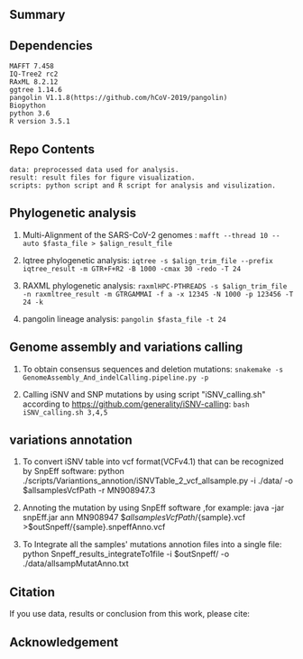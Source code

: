 

## Summary





## Dependencies

    MAFFT 7.458
    IQ-Tree2 rc2
    RAxML 8.2.12
    ggtree 1.14.6
    pangolin V1.1.8(https://github.com/hCoV-2019/pangolin)
    Biopython
    python 3.6
    R version 3.5.1


## Repo Contents

    data: preprocessed data used for analysis.
    result: result files for figure visualization.
    scripts: python script and R script for analysis and visulization.


## Phylogenetic analysis



1. Multi-Alignment of the SARS-CoV-2 genomes : `mafft --thread 10 --auto $fasta_file > $align_result_file`

2. Iqtree phylogenetic analysis: `iqtree -s $align_trim_file --prefix iqtree_result -m GTR+F+R2 -B 1000 -cmax 30 -redo -T 24`

3. RAXML phylogenetic analysis: `raxmlHPC-PTHREADS -s $align_trim_file -n raxmltree_result -m GTRGAMMAI -f a -x 12345 -N 1000 -p 123456 -T 24 -k`

4. pangolin lineage analysis: `pangolin $fasta_file -t 24`


## Genome assembly and variations calling


1. To obtain consensus sequences and deletion mutations: 
    `snakemake -s GenomeAssembly_And_indelCalling.pipeline.py -p`

2. Calling iSNV and SNP mutations by using script "iSNV_calling.sh" according to https://github.com/generality/iSNV-calling: 
   `bash iSNV_calling.sh 3,4,5`


## variations annotation


1. To convert iSNV table into vcf format(VCFv4.1) that can be recognized by SnpEff software: 
   python ./scripts/Variantions_annotion/iSNVTable_2_vcf_allsample.py -i ./data/ -o $allsamplesVcfPath -r MN908947.3

2. Annoting the mutation by using SnpEff software ,for example: java -jar snpEff.jar ann MN908947 $$allsamplesVcfPath/${sample}.vcf >$outSnpeff/{sample}.snpeffAnno.vcf

3. To Integrate all the samples' mutations annotion files into a single file: python Snpeff_results_integrateTo1file -i $outSnpeff/ -o ./data/allsampMutatAnno.txt




## Citation

If you use data, results or conclusion from this work, please cite:




## Acknowledgement
